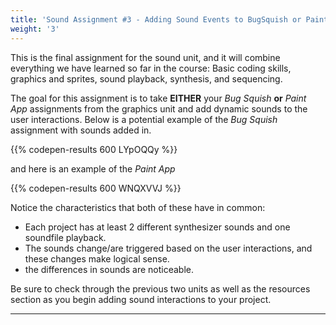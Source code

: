 ```yaml
---
title: 'Sound Assignment #3 - Adding Sound Events to BugSquish or Paint App!'
weight: '3'
---
```


This is the final assignment for the sound unit, and it will combine everything we have learned so far in the course: Basic coding skills, graphics and sprites, sound playback, synthesis, and sequencing.

The goal for this assignment is to take **EITHER** your _Bug Squish_ **or** _Paint App_ assignments from the graphics unit and add dynamic sounds to the user interactions. Below is a potential example of the _Bug Squish_ assignment with sounds added in.

{{% codepen-results 600 LYpOQQy %}}


and here is an example of the _Paint App_

{{% codepen-results 600 WNQXVVJ %}}


Notice the characteristics that both of these have in common:

* Each project has at least 2 different synthesizer sounds and one soundfile playback.
* The sounds change/are triggered based on the user interactions, and these changes make logical sense.
* the differences in sounds are noticeable.

Be sure to check through the previous two units as well as the resources section as you begin adding sound interactions to your project.

---
